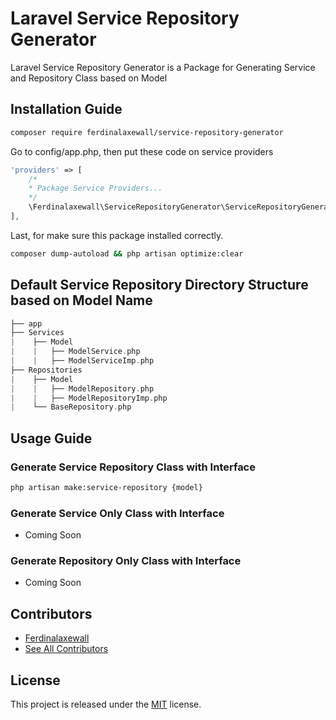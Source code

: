 # Laravel Service Repository Generator
Laravel Service Repository Generator is a Package for Generating Service and Repository Class based on Model

## Installation Guide
```bash
composer require ferdinalaxewall/service-repository-generator
```

Go to config/app.php, then put these code on service providers
```php
'providers' => [
    /*
    * Package Service Providers...
    */
    \Ferdinalaxewall\ServiceRepositoryGenerator\ServiceRepositoryGeneratorProvider::class,
],
```

Last, for make sure this package installed correctly.
```bash
composer dump-autoload && php artisan optimize:clear
```

## Default Service Repository Directory Structure based on Model Name
```php
├── app
├── Services          
|    ├── Model          
|    |   ├── ModelService.php
|    |   ├── ModelServiceImp.php
├── Repositories          
|    ├── Model          
|    |   ├── ModelRepository.php
|    |   ├── ModelRepositoryImp.php 
|    └── BaseRepository.php
```

## Usage Guide

### Generate Service Repository Class with Interface
```bash
php artisan make:service-repository {model}
```

### Generate Service Only Class with Interface
- Coming Soon

### Generate Repository Only Class with Interface
- Coming Soon

## Contributors
- [Ferdinalaxewall](https://github.com/ferdinalaxewall)
- [See All Contributors](https://github.com/dayCod/laravel-artisan-backup/contributors)

## License
This project is released under the [MIT](http://opensource.org/licenses/MIT) license.